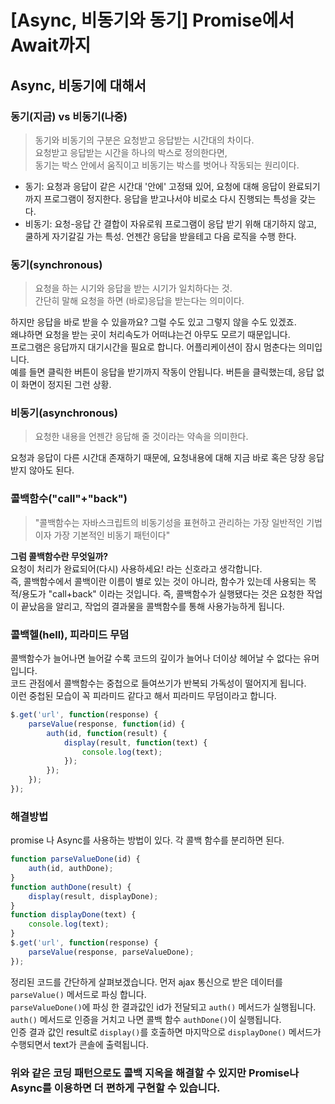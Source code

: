 # [Async, 비동기와 동기] Promise에서 Await까지
## Async, 비동기에 대해서

### **동기(지금) vs 비동기(나중)**
> 동기와 비동기의 구분은 요청받고 응답받는 시간대의 차이다.  
> 요청받고 응답받는 시간을 하나의 박스로 정의한다면,  
> 동기는 박스 안에서 움직이고 비동기는 박스를 벗어나 작동되는 원리이다.

* 동기: 요청과 응답이 같은 시간대 '안에' 고정돼 있어, 요청에 대해 응답이 완료되기까지 프로그램이 정지한다. 응답을 받고나서야 비로소 다시 진행되는 특성을 갖는다.
* 비동기: 요청-응답 간 결합이 자유로워 프로그램이 응답 받기 위해 대기하지 않고, 쿨하게 자기갈길 가는 특성. 언젠간 응답을 받을테고 다음 로직을 수행 한다.

### **동기(synchronous)**
> 요청을 하는 시기와 응답을 받는 시기가 일치하다는 것.  
> 간단히 말해 요청을 하면 (바로)응답을 받는다는 의미이다.

하지만 응답을 바로 받을 수 있을까요? 그럴 수도 있고 그렇지 않을 수도 있겠죠.  
왜냐하면 요청을 받는 곳이 처리속도가 어떠냐는건 아무도 모르기 때문입니다.  
프로그램은 응답까지 대기시간을 필요로 합니다. 어플리케이션이 잠시 멈춘다는 의미입니다.  
예를 들면 클릭한 버튼이 응답을 받기까지 작동이 안됩니다. 버튼을 클릭했는데, 응답 없이 화면이 정지된 그런 상황.

### **비동기(asynchronous)**
> 요청한 내용을 언젠간 응답해 줄 것이라는 약속을 의미한다.

요청과 응답이 다른 시간대 존재하기 때문에, 요청내용에 대해 지금 바로 혹은 당장 응답받지 않아도 된다.  

### **콜백함수("call"+"back")**
> "콜백함수는 자바스크립트의 비동기성을 표현하고 관리하는 가장 일반적인 기법이자 가장 기본적인 비동기 패턴이다"

**그럼 콜백함수란 무엇일까?**  
요청이 처리가 완료되어(다시) 사용하세요! 라는 신호라고 생각합니다.  
즉, 콜백함수에서 콜백이란 이름이 별로 있는 것이 아니라, 함수가 있는데 사용되는 목적/용도가 "call+back" 이라는 것입니다.
즉, 콜백함수가 실행됐다는 것은 요청한 작업이 끝났음을 알리고, 작업의 결과물을 콜백함수를 통해 사용가능하게 됩니다.  

### 콜백헬(hell), 피라미드 무덤
콜백함수가 늘어나면 늘어갈 수록 코드의 깊이가 늘어나 더이상 헤어날 수 없다는 유머 입니다.  
코드 관점에서 콜백함수는 중첩으로 들여쓰기가 반복되 가독성이 떨어지게 됩니다.  
이런 중첩된 모습이 꼭 피라미드 같다고 해서 피라미드 무덤이라고 합니다.  
```js
$.get('url', function(response) {
	parseValue(response, function(id) {
		auth(id, function(result) {
			display(result, function(text) {
				console.log(text);
			});
		});
	});
});
```

### **해결방법**  
promise 나 Async를 사용하는 방법이 있다. 각 콜백 함수를 분리하면 된다.
```js
function parseValueDone(id) {
	auth(id, authDone);
}
function authDone(result) {
	display(result, displayDone);
}
function displayDone(text) {
	console.log(text);
}
$.get('url', function(response) {
	parseValue(response, parseValueDone);
});
```
정리된 코드를 간단하게 살펴보겠습니다. 먼저 ajax 통신으로 받은 데이터를 ```parseValue()``` 메서드로 파싱 합니다.  
```parseValueDone()```에 파싱 한 결과값인 id가 전달되고 ```auth()``` 메서드가 실행됩니다.  
```auth()``` 메서드로 인증을 거치고 나면 콜백 함수 ```authDone()```이 실행됩니다.  
인증 결과 값인 result로 ```display()```를 호출하면 마지막으로 ```displayDone()``` 메서드가 수행되면서 text가 콘솔에 출력됩니다.

### 위와 같은 코딩 패턴으로도 콜백 지옥을 해결할 수 있지만 Promise나 Async를 이용하면 더 편하게 구현할 수 있습니다.